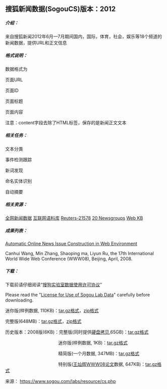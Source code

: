 ## 搜狐新闻数据(SogouCS)版本：2012

##### 介绍：

来自搜狐新闻2012年6月—7月期间国内，国际，体育，社会，娱乐等18个频道的新闻数据，提供URL和正文信息

##### 格式说明：

数据格式为

<doc>

<url>页面URL</url>

<docno>页面ID</docno>

<contenttitle>页面标题</contenttitle>

<content>页面内容</content>

</doc>

注意：content字段去除了HTML标签，保存的是新闻正文文本

##### 相关任务：

文本分类

事件检测跟踪

新词发现

命名实体识别

自动摘要

##### 相关资源：

[全网新闻数据](https://www.sogou.com/labs/resource/ca.php) [互联网语料库](https://www.sogou.com/labs/resource/t.php) [Reuters-21578](http://kdd.ics.uci.edu/databases/reuters21578/reuters21578.html) [20 Newsgroups](http://kdd.ics.uci.edu/databases/20newsgroups/20newsgroups.html) [Web KB](http://www-2.cs.cmu.edu/afs/cs.cmu.edu/project/theo-11/www/wwkb/)

##### 成果列表：

[Automatic Online News Issue Construction in Web Environment](https://www.sogou.com/labs/paper/Automatic_Online_News_Issue_Construction_in_Web_Environment.pdf)

Canhui Wang, Min Zhang, Shaoping ma, Liyun Ru, the 17th International World Wide Web Conference (WWW08), Beijing, April, 2008.

##### 下载：

下载前请仔细阅读“[搜狗实验室数据使用许可协议](https://www.sogou.com/labs/resource/license.php)”

Please read the "[License for Use of Sogou Lab Data](https://www.sogou.com/labs/resource/license_en.php)" carefully before downloading.

迷你版(样例数据, 110KB)：[tar.gz格式](http://download.labs.sogou.com/dl/sogoulabdown/SogouCS/news_sohusite_xml.smarty.tar.gz)，[zip格式](http://download.labs.sogou.com/dl/sogoulabdown/SogouCS/news_sohusite_xml.smarty.zip)

完整版(648MB)：[tar.gz格式](https://www.sogou.com/labs/resource/ftp.php?dir=/Data/SogouCS/news_sohusite_xml.full.tar.gz)，[zip格式](https://www.sogou.com/labs/resource/ftp.php?dir=/Data/SogouCS/news_sohusite_xml.full.zip)

历史版本：2008版(6KB)：完整版(同时提供[硬盘拷贝](https://www.sogou.com/labs/resource/contact.php),65GB)：[tar.gz格式](https://www.sogou.com/labs/resource/ftp.php?dir=/Data/SogouCS/SogouCS.tar.gz)

            迷你版(样例数据, 1KB)：[tar.gz格式](http://download.labs.sogou.com/dl/sogoulabdown/SogouCS/SogouCS.mini.tar.gz)

            精简版(一个月数据, 347MB)：[tar.gz格式](https://www.sogou.com/labs/resource/ftp.php?dir=/Data/SogouCS/SogouCS.reduced.tar.gz)

            特别版([王灿辉WWW08论文](https://www.sogou.com/labs/paper/Automatic_Online_News_Issue_Construction_in_Web_Environment.pdf)数据, 647KB)：[tar.gz格式](http://download.labs.sogou.com/dl/sogoulabdown/SogouCS/SogouCS.WWW08.tar.gz)



来源： https://www.sogou.com/labs/resource/cs.php

